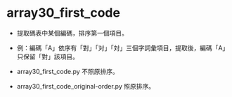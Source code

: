 # array30_first_code

- 提取碼表中某個編碼，排序第一個項目。

- 例：編碼「A」依序有「對」「对」「対」三個字詞彙項目，提取後，編碼「A」只保留「對」該項目。

- array30_first_code.py 不照原排序。

- array30_first_code_original-order.py 照原排序。

